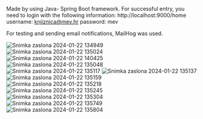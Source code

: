 Made by using Java- Spring Boot framework.
For successful entry, you need to login with the following information:
http://localhost:9000/home
username: knjiznica@mev.hr
password: mev

For testing and sending email notifications, MailHog was used.

![Snimka zaslona 2024-01-22 134949](https://github.com/FlorijanBar/Knjiznica/assets/101203001/624f87c2-974d-4d4f-8577-ac64aff7f647)
![Snimka zaslona 2024-01-22 135024](https://github.com/FlorijanBar/Knjiznica/assets/101203001/9882563f-ecf5-4979-bee0-d9cfb3f334aa)
![Snimka zaslona 2024-01-22 140425](https://github.com/FlorijanBar/Knjiznica/assets/101203001/26143c92-dc7e-46ac-8faf-4957b7659e25)
![Snimka zaslona 2024-01-22 135048](https://github.com/FlorijanBar/Knjiznica/assets/101203001/497fc7ed-ec88-421c-8870-61bd5cab4f54)
![Snimka zaslona 2024-01-22 135117](https://github.com/FlorijanBar/Knjiznica/assets/101203001/ce6cde21-ca05-49ed-8aa9-81a065908a2c)
![Snimka zaslona 2024-01-22 135137](https://github.com/FlorijanBar/Knjiznica/assets/101203001/208a5e07-972f-477f-8023-0e623b70b1b2)
![Snimka zaslona 2024-01-22 135159](https://github.com/FlorijanBar/Knjiznica/assets/101203001/e46c6a2c-8774-4147-a662-1cff212d5141)
![Snimka zaslona 2024-01-22 135218](https://github.com/FlorijanBar/Knjiznica/assets/101203001/71fbd6ad-1ba6-4292-b788-6b0ce5459fa5)
![Snimka zaslona 2024-01-22 135245](https://github.com/FlorijanBar/Knjiznica/assets/101203001/bbbea616-286f-4292-9fa0-6db83f9f74f4)
![Snimka zaslona 2024-01-22 135304](https://github.com/FlorijanBar/Knjiznica/assets/101203001/be2ca06b-a47d-4348-b38c-5659b142de1b)
![Snimka zaslona 2024-01-22 135749](https://github.com/FlorijanBar/Knjiznica/assets/101203001/ef7a3e3e-848e-4f12-81a4-ab10fcb681d1)
![Snimka zaslona 2024-01-22 135804](https://github.com/FlorijanBar/Knjiznica/assets/101203001/9141b2eb-3195-45c1-ab1c-d325df40db2d)
